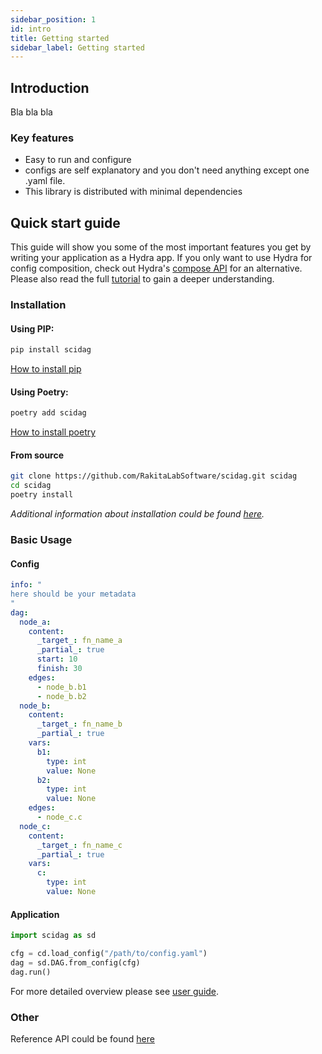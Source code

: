 ```yaml
---
sidebar_position: 1
id: intro
title: Getting started
sidebar_label: Getting started
---
```


## Introduction

Bla bla bla

### Key features

* Easy to run and configure
* configs are self explanatory and you don't need anything except one .yaml file.
* This library is distributed with minimal dependencies

## Quick start guide

This guide will show you some of the most important features you get by writing your application as a Hydra app.
If you only want to use Hydra for config composition, check out Hydra's [compose API](advanced/compose_api.md) for an alternative.
Please also read the full [tutorial](tutorials/basic/your_first_app/1_simple_cli.md) to gain a deeper understanding.

### Installation

#### Using PIP:

```bash
pip install scidag
```

[How to install pip](https://pip.pypa.io/en/stable/installation/)

#### Using Poetry:

```bash
poetry add scidag
```

[How to install poetry](https://python-poetry.org/docs/#installation)

#### From source

```bash
git clone https://github.com/RakitaLabSoftware/scidag.git scidag
cd scidag 
poetry install 
```

*Additional information about installation could be found [here](user-guide/installation.md).*


### Basic Usage

#### Config

```yaml
info: "
here should be your metadata
"
dag:
  node_a:
    content:
      _target_: fn_name_a
      _partial_: true
      start: 10
      finish: 30 
    edges:
      - node_b.b1
      - node_b.b2
  node_b:
    content:
      _target_: fn_name_b
      _partial_: true
    vars:
      b1: 
        type: int
        value: None
      b2:
        type: int
        value: None
    edges:
      - node_c.c
  node_c:
    content:
      _target_: fn_name_c
      _partial_: true
    vars:
      c:
        type: int
        value: None
```

#### Application

```python
import scidag as sd

cfg = cd.load_config("/path/to/config.yaml")
dag = sd.DAG.from_config(cfg)
dag.run()
```
For more detailed overview please see [user guide](/user-guide/index.md).

### Other

Reference API could be found [here](/docs/api-reference/)